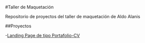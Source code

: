 #Taller de Maquetación

Repositorio de proyectos del taller de maquetación de Aldo Alanis

##Proyectos

-[Landing Page de tipo Portafolio-CV](https://mundoculto.github.io/taller-maquetacion/PORTAFOLIO-CV)
